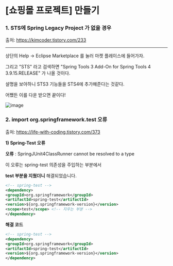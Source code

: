 # [쇼핑몰 프로젝트] 만들기

###  1. STS에 Spring Legacy Project 가 없을 경우 

출처: https://kimcoder.tistory.com/233

---

상단의 Help -> Eclipse Marketplace 를 눌러 마켓 플레이스에 들어가자. 

그리고 "STS" 라고 검색하면 "Spring Tools 3 Add-On for Spring Tools 4 3.9.15.RELEASE" 가 나올 것이다.

설명을 보아하니 STS3 기능들을 STS4에 추가해준다는 것같다.

어쨌든 이를 다운 받으면 끝이다!

![image](https://user-images.githubusercontent.com/82528589/128443090-7f7c374c-27af-40f7-b8d2-fc15a8254a61.png)


### 2. import org.springframework.test 오류

출처: https://life-with-coding.tistory.com/373

**1) Spring-Test 오류**

**오류** : SpringJUnit4ClassRunner cannot be resolved to a type

이 오류는 spring-test 의존성을 주입하는 부분에서 

**<scope> test </scope> 부분을 지웠더니** 해결되었습니다.

```xml
<!-- spring-test -->
<dependency>
<groupId>org.springframework</groupId>
<artifactId>spring-test</artifactId>
<version>${org.springframework-version}</version>
<scope>test</scope> <!-- 지우는 부분 --> 
</dependency>
```

 

**해결 코드** 

```XML
<!-- spring-test -->
<dependency>
<groupId>org.springframework</groupId>
<artifactId>spring-test</artifactId>
<version>${org.springframework-version}</version>
</dependency>
```



